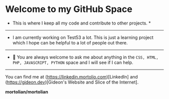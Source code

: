 # Welcome to my GitHub Space

* This is where I keep all my code and contribute to other projects. *
---
- I am currently working on Test53 a lot. This is just a learning project which I hope can be helpful to a lot of people out there.
---
- 💬 You are always welcome to ask me about anything in the `CSS, HTML, PHP, JAVASCRIPT, PYTHON` space and I will see if I can help.
---

You can find me at (https://linkedin.mortolio.com)[LinkedIn] and (https://gideon.dev)[Gideon's Website and Slice of the Internet].

**mortolian/mortolian**
